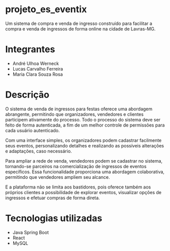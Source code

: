 # projeto_es_eventix
Um sistema de compra e venda de ingresso construído para facilitar a compra e venda de ingressos de forma online na cidade de Lavras-MG.

# Integrantes
- André Ulhoa Werneck
- Lucas Carvalho Ferreira
- Maria Clara Souza Rosa

# Descrição
O sistema de venda de ingressos para festas oferece uma abordagem abrangente, permitindo que organizadores, vendedores e clientes participem ativamente do processo. Todo o processo do sistema deve ser feito de forma autenticada, a fim de um melhor controle de permissões para cada usuário autenticado. 

Com uma interface simples, os organizadores podem cadastrar facilmente seus eventos, personalizando detalhes e realizando as possíveis alterações e adaptações, caso necessário.

Para ampliar a rede de venda, vendedores podem se cadastrar no sistema, tornando-se parceiros na comercialização de ingressos de eventos específicos. Essa funcionalidade proporciona uma abordagem colaborativa, permitindo que vendedores ampliem seu alcance.

E a plataforma não se limita aos bastidores, pois oferece também aos próprios clientes a possibilidade de explorar eventos, visualizar opções de ingressos e efetuar compras de forma direta.


# Tecnologias utilizadas
- Java Spring Boot
- React
- MySQL
